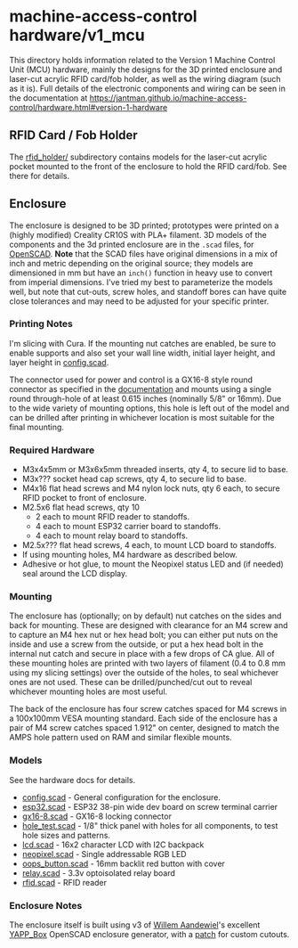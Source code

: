 # machine-access-control hardware/v1_mcu

This directory holds information related to the Version 1 Machine Control Unit (MCU) hardware, mainly the designs for the 3D printed enclosure and laser-cut acrylic RFID card/fob holder, as well as the wiring diagram (such as it is). Full details of the electronic components and wiring can be seen in the documentation at https://jantman.github.io/machine-access-control/hardware.html#version-1-hardware

## RFID Card / Fob Holder

The [rfid_holder/](rfid_holder/) subdirectory contains models for the laser-cut acrylic pocket mounted to the front of the enclosure to hold the RFID card/fob. See there for details.

## Enclosure

The enclosure is designed to be 3D printed; prototypes were printed on a (highly modified) Creality CR10S with PLA+ filament. 3D models of the components and the 3d printed enclosure are in the ``.scad`` files, for [OpenSCAD](https://openscad.org/). **Note** that the SCAD files have original dimensions in a mix of inch and metric depending on the original source; they models are dimensioned in mm but have an ``inch()`` function in heavy use to convert from imperial dimensions. I've tried my best to parameterize the models well, but note that cut-outs, screw holes, and standoff bores can have quite close tolerances and may need to be adjusted for your specific printer.

### Printing Notes

I'm slicing with Cura. If the mounting nut catches are enabled, be sure to enable supports and also set your wall line width, initial layer height, and layer height in [config.scad](config.scad).

The connector used for power and control is a GX16-8 style round connector as specified in the [documentation](https://jantman.github.io/machine-access-control/hardware.html#version-1-hardware) and mounts using a single round through-hole of at least 0.615 inches (nominally 5/8" or 16mm). Due to the wide variety of mounting options, this hole is left out of the model and can be drilled after printing in whichever location is most suitable for the final mounting.

### Required Hardware

* M3x4x5mm or M3x6x5mm threaded inserts, qty 4, to secure lid to base.
* M3x??? socket head cap screws, qty 4, to secure lid to base.
* M4x16 flat head screws and M4 nylon lock nuts, qty 6 each, to secure RFID pocket to front of enclosure.
* M2.5x6 flat head screws, qty 10
  * 2 each to mount RFID reader to standoffs.
  * 4 each to mount ESP32 carrier board to standoffs.
  * 4 each to mount relay board to standoffs.
* M2.5x??? flat head screws, 4 each, to mount LCD board to standoffs.
* If using mounting holes, M4 hardware as described below.
* Adhesive or hot glue, to mount the Neopixel status LED and (if needed) seal around the LCD display.

### Mounting

The enclosure has (optionally; on by default) nut catches on the sides and back for mounting. These are designed with clearance for an M4 screw and to capture an M4 hex nut or hex head bolt; you can either put nuts on the inside and use a screw from the outside, or put a hex head bolt in the internal nut catch and secure in place with a few drops of CA glue. All of these mounting holes are printed with two layers of filament (0.4 to 0.8 mm using my slicing settings) over the outside of the holes, to seal whichever ones are not used. These can be drilled/punched/cut out to reveal whichever mounting holes are most useful.

The back of the enclosure has four screw catches spaced for M4 screws in a 100x100mm VESA mounting standard. Each side of the enclosure has a pair of M4 screw catches spaced 1.912" on center, designed to match the AMPS hole pattern used on RAM and similar flexible mounts.

### Models

See the hardware docs for details.

* [config.scad](config.scad) - General configuration for the enclosure.
* [esp32.scad](esp32.scad) - ESP32 38-pin wide dev board on screw terminal carrier
* [gx16-8.scad](gx16-8.scad) - GX16-8 locking connector
* [hole_test.scad](hole_test.scad) - 1/8" thick panel with holes for all components, to test hole sizes and patterns.
* [lcd.scad](lcd.scad) - 16x2 character LCD with I2C backpack
* [neopixel.scad](neopixel.scad) - Single addressable RGB LED
* [oops_button.scad](oops_button.scad) - 16mm backlit red button with cover
* [relay.scad](relay.scad) - 3.3v optoisolated relay board
* [rfid.scad](rfid.scad) - RFID reader

### Enclosure Notes

The enclosure itself is built using v3 of [Willem Aandewiel](https://willem.aandewiel.nl/)'s excellent [YAPP_Box](https://github.com/mrWheel/YAPP_Box) OpenSCAD enclosure generator, with a [patch](https://github.com/jantman/machine-access-control/commit/c860e23d8b0bcd43c924b47d14e1e0748aece98f) for custom cutouts.

